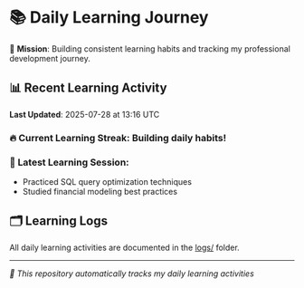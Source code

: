 # 📚 Daily Learning Journey

🎯 **Mission**: Building consistent learning habits and tracking my professional development journey.

## 📊 Recent Learning Activity

**Last Updated**: 2025-07-28 at 13:16 UTC

### 🔥 Current Learning Streak: Building daily habits!

### 📝 Latest Learning Session:
- Practiced SQL query optimization techniques
- Studied financial modeling best practices

## 🗂️ Learning Logs

All daily learning activities are documented in the [logs/](./logs/) folder.

---
*🤖 This repository automatically tracks my daily learning activities*
